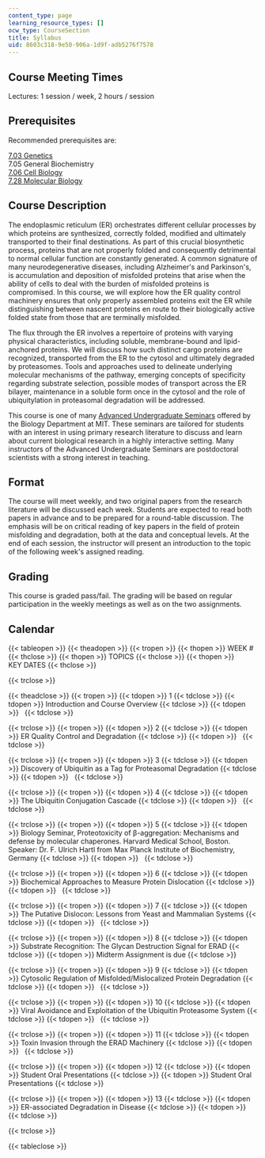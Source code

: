 ```yaml
---
content_type: page
learning_resource_types: []
ocw_type: CourseSection
title: Syllabus
uid: 8603c318-9e50-906a-1d9f-adb5276f7578
---
```


Course Meeting Times
--------------------

Lectures: 1 session / week, 2 hours / session

Prerequisites
-------------

Recommended prerequisites are:

[7.03 Genetics](/courses/7-03-genetics-fall-2004)  
7.05 General Biochemistry  
[7.06 Cell Biology](/courses/7-06-cell-biology-spring-2007)  
[7.28 Molecular Biology](/courses/7-28-molecular-biology-spring-2005)

Course Description
------------------

The endoplasmic reticulum (ER) orchestrates different cellular processes by which proteins are synthesized, correctly folded, modified and ultimately transported to their final destinations. As part of this crucial biosynthetic process, proteins that are not properly folded and consequently detrimental to normal cellular function are constantly generated. A common signature of many neurodegenerative diseases, including Alzheimer's and Parkinson's, is accumulation and deposition of misfolded proteins that arise when the ability of cells to deal with the burden of misfolded proteins is compromised. In this course, we will explore how the ER quality control machinery ensures that only properly assembled proteins exit the ER while distinguishing between nascent proteins en route to their biologically active folded state from those that are terminally misfolded.

The flux through the ER involves a repertoire of proteins with varying physical characteristics, including soluble, membrane-bound and lipid-anchored proteins. We will discuss how such distinct cargo proteins are recognized, transported from the ER to the cytosol and ultimately degraded by proteasomes. Tools and approaches used to delineate underlying molecular mechanisms of the pathway, emerging concepts of specificity regarding substrate selection, possible modes of transport across the ER bilayer, maintenance in a soluble form once in the cytosol and the role of ubiquitylation in proteasomal degradation will be addressed.

This course is one of many [Advanced Undergraduate Seminars](https://biology.mit.edu/undergraduate/course_listings/advanced_undergraduate_seminars) offered by the Biology Department at MIT. These seminars are tailored for students with an interest in using primary research literature to discuss and learn about current biological research in a highly interactive setting. Many instructors of the Advanced Undergraduate Seminars are postdoctoral scientists with a strong interest in teaching.

Format
------

The course will meet weekly, and two original papers from the research literature will be discussed each week. Students are expected to read both papers in advance and to be prepared for a round-table discussion. The emphasis will be on critical reading of key papers in the field of protein misfolding and degradation, both at the data and conceptual levels. At the end of each session, the instructor will present an introduction to the topic of the following week's assigned reading.

Grading
-------

This course is graded pass/fail. The grading will be based on regular participation in the weekly meetings as well as on the two assignments.

Calendar
--------

{{< tableopen >}}
{{< theadopen >}}
{{< tropen >}}
{{< thopen >}}
WEEK #
{{< thclose >}}
{{< thopen >}}
TOPICS
{{< thclose >}}
{{< thopen >}}
KEY DATES
{{< thclose >}}

{{< trclose >}}

{{< theadclose >}}
{{< tropen >}}
{{< tdopen >}}
1
{{< tdclose >}}
{{< tdopen >}}
Introduction and Course Overview
{{< tdclose >}}
{{< tdopen >}}
 
{{< tdclose >}}

{{< trclose >}}
{{< tropen >}}
{{< tdopen >}}
2
{{< tdclose >}}
{{< tdopen >}}
ER Quality Control and Degradation
{{< tdclose >}}
{{< tdopen >}}
 
{{< tdclose >}}

{{< trclose >}}
{{< tropen >}}
{{< tdopen >}}
3
{{< tdclose >}}
{{< tdopen >}}
Discovery of Ubiquitin as a Tag for Proteasomal Degradation
{{< tdclose >}}
{{< tdopen >}}
 
{{< tdclose >}}

{{< trclose >}}
{{< tropen >}}
{{< tdopen >}}
4
{{< tdclose >}}
{{< tdopen >}}
The Ubiquitin Conjugation Cascade
{{< tdclose >}}
{{< tdopen >}}
 
{{< tdclose >}}

{{< trclose >}}
{{< tropen >}}
{{< tdopen >}}
5
{{< tdclose >}}
{{< tdopen >}}
Biology Seminar, Proteotoxicity of β-aggregation: Mechanisms and defense by molecular chaperones. Harvard Medical School, Boston. Speaker: Dr. F. Ulrich Hartl from Max Planck Institute of Biochemistry, Germany
{{< tdclose >}}
{{< tdopen >}}
 
{{< tdclose >}}

{{< trclose >}}
{{< tropen >}}
{{< tdopen >}}
6
{{< tdclose >}}
{{< tdopen >}}
Biochemical Approaches to Measure Protein Dislocation
{{< tdclose >}}
{{< tdopen >}}
 
{{< tdclose >}}

{{< trclose >}}
{{< tropen >}}
{{< tdopen >}}
7
{{< tdclose >}}
{{< tdopen >}}
The Putative Dislocon: Lessons from Yeast and Mammalian Systems
{{< tdclose >}}
{{< tdopen >}}
 
{{< tdclose >}}

{{< trclose >}}
{{< tropen >}}
{{< tdopen >}}
8
{{< tdclose >}}
{{< tdopen >}}
Substrate Recognition: The Glycan Destruction Signal for ERAD
{{< tdclose >}}
{{< tdopen >}}
Midterm Assignment is due
{{< tdclose >}}

{{< trclose >}}
{{< tropen >}}
{{< tdopen >}}
9
{{< tdclose >}}
{{< tdopen >}}
Cytosolic Regulation of Misfolded/Mislocalized Protein Degradation
{{< tdclose >}}
{{< tdopen >}}
 
{{< tdclose >}}

{{< trclose >}}
{{< tropen >}}
{{< tdopen >}}
10
{{< tdclose >}}
{{< tdopen >}}
Viral Avoidance and Exploitation of the Ubiquitin Proteasome System
{{< tdclose >}}
{{< tdopen >}}
 
{{< tdclose >}}

{{< trclose >}}
{{< tropen >}}
{{< tdopen >}}
11
{{< tdclose >}}
{{< tdopen >}}
Toxin Invasion through the ERAD Machinery
{{< tdclose >}}
{{< tdopen >}}
 
{{< tdclose >}}

{{< trclose >}}
{{< tropen >}}
{{< tdopen >}}
12
{{< tdclose >}}
{{< tdopen >}}
Student Oral Presentations
{{< tdclose >}}
{{< tdopen >}}
Student Oral Presentations
{{< tdclose >}}

{{< trclose >}}
{{< tropen >}}
{{< tdopen >}}
13
{{< tdclose >}}
{{< tdopen >}}
ER-associated Degradation in Disease
{{< tdclose >}}
{{< tdopen >}}
 
{{< tdclose >}}

{{< trclose >}}

{{< tableclose >}}